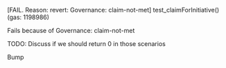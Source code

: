 [FAIL. Reason: revert: Governance: claim-not-met] test_claimForInitiative() (gas: 1198986)

Fails because of Governance: claim-not-met

TODO: Discuss if we should return 0 in those scenarios

Bump